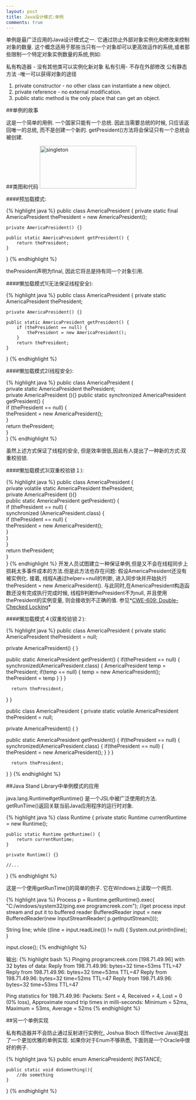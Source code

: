 ```yaml
---
layout: post
title: Java设计模式:单例
comments: true
---
```

单例是最广泛应用的Java设计模式之一. 它通过防止外部对象实例化和修改来控制对象的数量. 这个概念适用于那些当只有一个对象却可以更高效运作的系统,或者那些限制一个特定对象实例数量的系统,例如:

私有构造器 - 没有其他类可以实例化新对象
私有引用- 不存在外部修改
公有静态方法 -唯一可以获得对象的途径

1. private constructor - no other class can instantiate a new object.
2. private reference - no external modification.
3. public static method is the only place that can get an object.

##单例的故事

这是一个简单的用例. 一个国家只能有一个总统. 因此当需要总统的时候, 只应该返回唯一的总统, 而不是创建一个新的. getPresident()方法将会保证只有一个总统会被创建.

##类图和代码
<img src="http://www.programcreek.com/wp-content/uploads/2011/07/singleton.jpg" alt="singleton" width="264" height="117" class="alignleft size-full wp-image-7868">

####预加载模式:

{% highlight java %}
public class AmericaPresident {
    private static final AmericaPresident thePresident = new AmericaPresident();
 
    private AmericaPresident() {}
 
    public static AmericaPresident getPresident() {
        return thePresident;
    }
}
{% endhighlight %}

thePresident声明为final, 因此它将总是持有同一个对象引用.

####懒加载模式1(无法保证线程安全):

{% highlight java %}
public class AmericaPresident {
    private static AmericaPresident thePresident;
 
    private AmericaPresident() {}
 
    public static AmericaPresident getPresident() {
        if (thePresident == null) {
            thePresident = new AmericaPresident();
        }
        return thePresident;
    }
}
{% endhighlight %}

####懒加载模式2(线程安全):

{% highlight java %}
public class AmericaPresident {  
    private static AmericaPresident thePresident;  
    private AmericaPresident (){}
    public static synchronized AmericaPresident getPresident() {  
    if (thePresident == null) {  
        thePresident = new AmericaPresident();  
    }  
    return thePresident;  
    }  
}
{% endhighlight %}

虽然上述方式保证了线程的安全, 但是效率很低,因此有人提出了一种新的方式:双重校验锁.

####懒加载模式3(双重校验锁１):

{% highlight java %}
public class AmericaPresident {  
    private volatile static AmericaPresident thePresident;  
    private AmericaPresident (){}   
    public static AmericaPresident getPresident() {  
    if (thePresident == null) {  
        synchronized (AmericaPresident.class) {  
        if (thePresident == null) {  
            thePresident = new AmericaPresident();  
        }  
        }  
    }  
    return thePresident;  
    }  
} 
{% endhighlight %} 
开发人员试图建立一种保证单例,但是又不会在线程同步上损耗太多事件成本的方法.但是此方法也存在问题:
假设AmericaPresident还没有被实例化. 接着, 线程A通过helper==null的判断, 进入同步块并开始执行thePresident = new AmericaPresident().
与此同时,在AmericaPresident构造函数还没有完成执行完成时候, 线程B判断thePresident不为null, 并且使用thePresident的实例变量, 则会接收到不正确的值. 
参见*[CWE-609: Double-Checked Locking](http://cwe.mitre.org/data/definitions/609.html)*

####懒加载模式４(双重校验锁２):

{% highlight java %}
public class AmericaPresident {
   private static AmericaPresident thePresident = null;
 
   private AmericaPresident() { }
 
   public static AmericaPresident getPresident() {
      if(thePresident == null) {
         synchronized(AmericaPresident.class) {
            AmericaPresident temp = thePresident;
            if(temp == null) {
               temp = new AmericaPresident();
               thePresident = temp
            }
         }
      }
 
      return thePresident;
   }
}

public class AmericaPresident {
   private static volatile AmericaPresident thePresident = null;
 
   private AmericaPresident() { }
 
   public static AmericaPresident getPresident() {
      if(thePresident == null) {
         synchronized(AmericaPresident.class) {
            if(thePresident == null) {
               thePresident = new AmericaPresident();
            }
         }
      }
 
      return thePresident;
   }
}
{% endhighlight %} 

##Java Stand Library中单例模式的应用

java.lang.Runtime#getRuntime() 是一个JSL中被广泛使用的方法. getRunTime()返回关联当前Java应用程序的运行时对象.

{% highlight java %}
class Runtime {
    private static Runtime currentRuntime = new Runtime();
 
    public static Runtime getRuntime() {
        return currentRuntime;
    }
 
    private Runtime() {}
 
    //... 
}
{% endhighlight %}

这是一个使用getRunTime()的简单的例子. 它在Windows上读取一个网页.

{% highlight java %}
Process p = Runtime.getRuntime().exec(
        "C:/windows/system32/ping.exe programcreek.com");
//get process input stream and put it to buffered reader
BufferedReader input = new BufferedReader(new InputStreamReader(
        p.getInputStream()));
 
String line;
while ((line = input.readLine()) != null) {
    System.out.println(line);
}
 
input.close();
{% endhighlight %}

输出:
{% highlight bash %}
Pinging programcreek.com [198.71.49.96] with 32 bytes of data:
Reply from 198.71.49.96: bytes=32 time=53ms TTL=47
Reply from 198.71.49.96: bytes=32 time=53ms TTL=47
Reply from 198.71.49.96: bytes=32 time=52ms TTL=47
Reply from 198.71.49.96: bytes=32 time=53ms TTL=47

Ping statistics for 198.71.49.96:
    Packets: Sent = 4, Received = 4, Lost = 0 (0% loss),
Approximate round trip times in milli-seconds:
    Minimum = 52ms, Maximum = 53ms, Average = 52ms
{% endhighlight %}

##另一个单例实现

私有构造器并不会防止通过反射进行实例化, Joshua Bloch (Effective Java)提出了一个更加优雅的单例实现. 如果你对于Enum不够熟悉, 下面则是一个Oracle中很好的例子.

{% highlight java %}
public enum AmericaPresident{
    INSTANCE;
 
    public static void doSomething(){
        //do something
    }
}
{% endhighlight %}